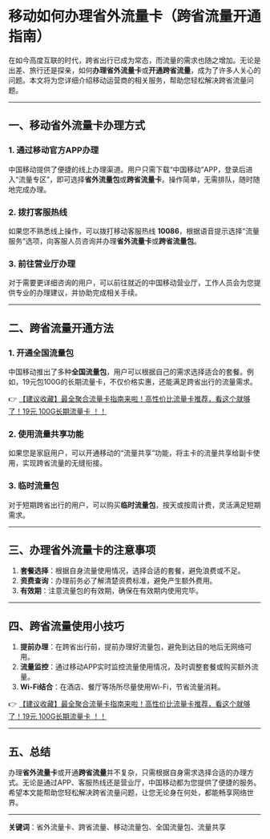 # 移动如何办理省外流量卡（跨省流量开通指南）

在如今高度互联的时代，跨省出行已成为常态，而流量的需求也随之增加。无论是出差、旅行还是探亲，如何**办理省外流量卡**或**开通跨省流量**，成为了许多人关心的问题。本文将为您详细介绍移动运营商的相关服务，帮助您轻松解决跨省流量问题。

---

## 一、移动省外流量卡办理方式

### 1. 通过移动官方APP办理
中国移动提供了便捷的线上办理渠道。用户只需下载“中国移动”APP，登录后进入“流量专区”，即可选择**省外流量包**或**跨省流量卡**。操作简单，无需排队，随时随地完成办理。

### 2. 拨打客服热线
如果您不熟悉线上操作，可以拨打移动客服热线 **10086**，根据语音提示选择“流量服务”选项，向客服人员咨询并办理**省外流量卡**或**跨省流量包**。

### 3. 前往营业厅办理
对于需要更详细咨询的用户，可以前往就近的中国移动营业厅，工作人员会为您提供专业的办理建议，并协助完成相关手续。

---

## 二、跨省流量开通方法

### 1. 开通全国流量包
中国移动推出了多种**全国流量包**，用户可以根据自己的需求选择适合的套餐。例如，19元包100G的长期流量卡，不仅价格实惠，还能满足跨省出行的流量需求。

👉 [【建议收藏】最全聚合流量卡指南来啦！高性价比流量卡推荐，看这个就够了！19元 100G长期流量卡 ！！](https://bit.ly/Liuliangka)

### 2. 使用流量共享功能
如果您是家庭用户，可以开通移动的“流量共享”功能，将主卡的流量共享给副卡使用，实现跨省流量的无缝衔接。

### 3. 临时流量包
对于短期跨省出行的用户，可以购买**临时流量包**，按天或按周计费，灵活满足短期需求。

---

## 三、办理省外流量卡的注意事项

1. **套餐选择**：根据自身流量使用情况，选择合适的套餐，避免浪费或不足。
2. **资费查询**：办理前务必了解清楚资费标准，避免产生额外费用。
3. **有效期**：注意流量包的有效期，确保在有效期内使用完毕。

---

## 四、跨省流量使用小技巧

1. **提前办理**：在跨省出行前，提前办理好流量包，避免到达目的地后无网络可用。
2. **流量监控**：通过移动APP实时监控流量使用情况，及时调整套餐或购买额外流量。
3. **Wi-Fi结合**：在酒店、餐厅等场所尽量使用Wi-Fi，节省流量消耗。

👉 [【建议收藏】最全聚合流量卡指南来啦！高性价比流量卡推荐，看这个就够了！19元 100G长期流量卡 ！！](https://bit.ly/Liuliangka)

---

## 五、总结

办理**省外流量卡**或开通**跨省流量**并不复杂，只需根据自身需求选择合适的办理方式。无论是通过APP、客服热线还是营业厅，中国移动都为您提供了便捷的服务。希望本文能帮助您轻松解决跨省流量问题，让您无论身在何处，都能畅享网络世界。

---

**关键词**：省外流量卡、跨省流量、移动流量包、全国流量包、流量共享